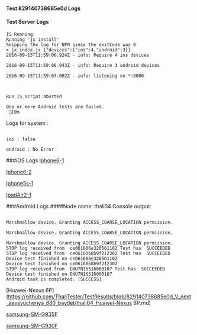 #### Test 829140738685e0d Logs

#### Test Server Logs
```
IS Running:
Running 'jx install'
Skipping the log for NPM since the exitCode was 0
> jx index.js {"devices":{"ios":4,"android":3}}
2016-09-15T11:59:06.924Z - info: Require 4 ios devices

2016-09-15T11:59:06.943Z - info: Require 3 android devices

2016-09-15T11:59:07.002Z - info: listening on *:3000


 
Run IS script aborted
 
One or more Android tests are failed.
 [0m

```


Logs for system : 
```

ios : false

android : No Error
```


###iOS Logs
[Iphone6-1](https://github.com/ThaliTester/TestResults/blob/829140738685e0d_V_next_aevsyuchenya_880_baydet/iOS_Iphone6-1.md)

[Iphone6-2](https://github.com/ThaliTester/TestResults/blob/829140738685e0d_V_next_aevsyuchenya_880_baydet/iOS_Iphone6-2.md)

[Iphone5s-1](https://github.com/ThaliTester/TestResults/blob/829140738685e0d_V_next_aevsyuchenya_880_baydet/iOS_Iphone5s-1.md)

[IpadAir2-1](https://github.com/ThaliTester/TestResults/blob/829140738685e0d_V_next_aevsyuchenya_880_baydet/iOS_IpadAir2-1.md)


###Android Logs
####Node name: thali04
Console output:
```

Marshmallow device. Granting ACCESS_COARSE_LOCATION permission.

Marshmallow device. Granting ACCESS_COARSE_LOCATION permission.

Marshmallow device. Granting ACCESS_COARSE_LOCATION permission.
STOP log received from  ce061606e320561102 Test has  SUCCEEDED
STOP log received from  ce0616068b9f212302 Test has  SUCCEEDED
Device test finished on ce061606e320561102 
Device test finished on ce0616068b9f212302 
STOP log received from  ENU7N16516000107 Test has  SUCCEEDED
Device test finished on ENU7N16516000107 
Android task is completed. [SUCCESS]
```
[Huawei-Nexus 6P](https://github.com/ThaliTester/TestResults/blob/829140738685e0d_V_next_aevsyuchenya_880_baydet/thali04_Huawei-Nexus 6P.md)

[samsung-SM-G935F](https://github.com/ThaliTester/TestResults/blob/829140738685e0d_V_next_aevsyuchenya_880_baydet/thali04_samsung-SM-G935F.md)

[samsung-SM-G930F](https://github.com/ThaliTester/TestResults/blob/829140738685e0d_V_next_aevsyuchenya_880_baydet/thali04_samsung-SM-G930F.md)


